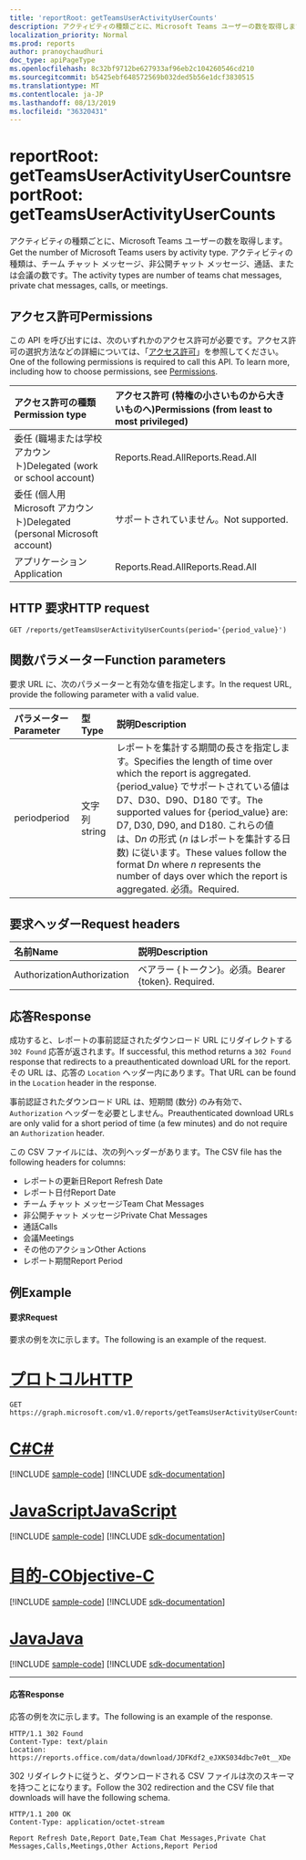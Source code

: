 ```yaml
---
title: 'reportRoot: getTeamsUserActivityUserCounts'
description: アクティビティの種類ごとに、Microsoft Teams ユーザーの数を取得します。 アクティビティの種類は、チーム チャット メッセージ、非公開チャット メッセージ、通話、または会議の数です。
localization_priority: Normal
ms.prod: reports
author: pranoychaudhuri
doc_type: apiPageType
ms.openlocfilehash: 8c32bf9712be627933af96eb2c104260546cd210
ms.sourcegitcommit: b5425ebf648572569b032ded5b56e1dcf3830515
ms.translationtype: MT
ms.contentlocale: ja-JP
ms.lasthandoff: 08/13/2019
ms.locfileid: "36320431"
---
```

# <a name="reportroot-getteamsuseractivityusercounts"></a><span data-ttu-id="b3ebb-104">reportRoot: getTeamsUserActivityUserCounts</span><span class="sxs-lookup"><span data-stu-id="b3ebb-104">reportRoot: getTeamsUserActivityUserCounts</span></span>

<span data-ttu-id="b3ebb-105">アクティビティの種類ごとに、Microsoft Teams ユーザーの数を取得します。</span><span class="sxs-lookup"><span data-stu-id="b3ebb-105">Get the number of Microsoft Teams users by activity type.</span></span> <span data-ttu-id="b3ebb-106">アクティビティの種類は、チーム チャット メッセージ、非公開チャット メッセージ、通話、または会議の数です。</span><span class="sxs-lookup"><span data-stu-id="b3ebb-106">The activity types are number of teams chat messages, private chat messages, calls, or meetings.</span></span>

## <a name="permissions"></a><span data-ttu-id="b3ebb-107">アクセス許可</span><span class="sxs-lookup"><span data-stu-id="b3ebb-107">Permissions</span></span>

<span data-ttu-id="b3ebb-p103">この API を呼び出すには、次のいずれかのアクセス許可が必要です。アクセス許可の選択方法などの詳細については、「[アクセス許可](/graph/permissions-reference)」を参照してください。</span><span class="sxs-lookup"><span data-stu-id="b3ebb-p103">One of the following permissions is required to call this API. To learn more, including how to choose permissions, see [Permissions](/graph/permissions-reference).</span></span>

| <span data-ttu-id="b3ebb-110">アクセス許可の種類</span><span class="sxs-lookup"><span data-stu-id="b3ebb-110">Permission type</span></span>                        | <span data-ttu-id="b3ebb-111">アクセス許可 (特権の小さいものから大きいものへ)</span><span class="sxs-lookup"><span data-stu-id="b3ebb-111">Permissions (from least to most privileged)</span></span> |
| :------------------------------------- | :--------------------------------------- |
| <span data-ttu-id="b3ebb-112">委任 (職場または学校アカウント)</span><span class="sxs-lookup"><span data-stu-id="b3ebb-112">Delegated (work or school account)</span></span>     | <span data-ttu-id="b3ebb-113">Reports.Read.All</span><span class="sxs-lookup"><span data-stu-id="b3ebb-113">Reports.Read.All</span></span>                         |
| <span data-ttu-id="b3ebb-114">委任 (個人用 Microsoft アカウント)</span><span class="sxs-lookup"><span data-stu-id="b3ebb-114">Delegated (personal Microsoft account)</span></span> | <span data-ttu-id="b3ebb-115">サポートされていません。</span><span class="sxs-lookup"><span data-stu-id="b3ebb-115">Not supported.</span></span>                           |
| <span data-ttu-id="b3ebb-116">アプリケーション</span><span class="sxs-lookup"><span data-stu-id="b3ebb-116">Application</span></span>                            | <span data-ttu-id="b3ebb-117">Reports.Read.All</span><span class="sxs-lookup"><span data-stu-id="b3ebb-117">Reports.Read.All</span></span>                         |

## <a name="http-request"></a><span data-ttu-id="b3ebb-118">HTTP 要求</span><span class="sxs-lookup"><span data-stu-id="b3ebb-118">HTTP request</span></span>

<!-- { "blockType": "ignored" } -->

```http
GET /reports/getTeamsUserActivityUserCounts(period='{period_value}')
```

## <a name="function-parameters"></a><span data-ttu-id="b3ebb-119">関数パラメーター</span><span class="sxs-lookup"><span data-stu-id="b3ebb-119">Function parameters</span></span>

<span data-ttu-id="b3ebb-120">要求 URL に、次のパラメーターと有効な値を指定します。</span><span class="sxs-lookup"><span data-stu-id="b3ebb-120">In the request URL, provide the following parameter with a valid value.</span></span>

| <span data-ttu-id="b3ebb-121">パラメーター</span><span class="sxs-lookup"><span data-stu-id="b3ebb-121">Parameter</span></span> | <span data-ttu-id="b3ebb-122">型</span><span class="sxs-lookup"><span data-stu-id="b3ebb-122">Type</span></span>   | <span data-ttu-id="b3ebb-123">説明</span><span class="sxs-lookup"><span data-stu-id="b3ebb-123">Description</span></span>                              |
| :-------- | :----- | :--------------------------------------- |
| <span data-ttu-id="b3ebb-124">period</span><span class="sxs-lookup"><span data-stu-id="b3ebb-124">period</span></span>    | <span data-ttu-id="b3ebb-125">文字列</span><span class="sxs-lookup"><span data-stu-id="b3ebb-125">string</span></span> | <span data-ttu-id="b3ebb-126">レポートを集計する期間の長さを指定します。</span><span class="sxs-lookup"><span data-stu-id="b3ebb-126">Specifies the length of time over which the report is aggregated.</span></span> <span data-ttu-id="b3ebb-127">{period_value} でサポートされている値は D7、D30、D90、D180 です。</span><span class="sxs-lookup"><span data-stu-id="b3ebb-127">The supported values for {period_value} are: D7, D30, D90, and D180.</span></span> <span data-ttu-id="b3ebb-128">これらの値は、D*n* の形式 (*n* はレポートを集計する日数) に従います。</span><span class="sxs-lookup"><span data-stu-id="b3ebb-128">These values follow the format D*n* where *n* represents the number of days over which the report is aggregated.</span></span> <span data-ttu-id="b3ebb-129">必須。</span><span class="sxs-lookup"><span data-stu-id="b3ebb-129">Required.</span></span> |

## <a name="request-headers"></a><span data-ttu-id="b3ebb-130">要求ヘッダー</span><span class="sxs-lookup"><span data-stu-id="b3ebb-130">Request headers</span></span>

| <span data-ttu-id="b3ebb-131">名前</span><span class="sxs-lookup"><span data-stu-id="b3ebb-131">Name</span></span>          | <span data-ttu-id="b3ebb-132">説明</span><span class="sxs-lookup"><span data-stu-id="b3ebb-132">Description</span></span>               |
| :------------ | :------------------------ |
| <span data-ttu-id="b3ebb-133">Authorization</span><span class="sxs-lookup"><span data-stu-id="b3ebb-133">Authorization</span></span> | <span data-ttu-id="b3ebb-p105">ベアラー {トークン}。必須。</span><span class="sxs-lookup"><span data-stu-id="b3ebb-p105">Bearer {token}. Required.</span></span> |

## <a name="response"></a><span data-ttu-id="b3ebb-136">応答</span><span class="sxs-lookup"><span data-stu-id="b3ebb-136">Response</span></span>

<span data-ttu-id="b3ebb-137">成功すると、レポートの事前認証されたダウンロード URL にリダイレクトする `302 Found` 応答が返されます。</span><span class="sxs-lookup"><span data-stu-id="b3ebb-137">If successful, this method returns a `302 Found` response that redirects to a preauthenticated download URL for the report.</span></span> <span data-ttu-id="b3ebb-138">その URL は、応答の `Location` ヘッダー内にあります。</span><span class="sxs-lookup"><span data-stu-id="b3ebb-138">That URL can be found in the `Location` header in the response.</span></span>

<span data-ttu-id="b3ebb-139">事前認証されたダウンロード URL は、短期間 (数分) のみ有効で、`Authorization` ヘッダーを必要としません。</span><span class="sxs-lookup"><span data-stu-id="b3ebb-139">Preauthenticated download URLs are only valid for a short period of time (a few minutes) and do not require an `Authorization` header.</span></span>

<span data-ttu-id="b3ebb-140">この CSV ファイルには、次の列ヘッダーがあります。</span><span class="sxs-lookup"><span data-stu-id="b3ebb-140">The CSV file has the following headers for columns:</span></span>

- <span data-ttu-id="b3ebb-141">レポートの更新日</span><span class="sxs-lookup"><span data-stu-id="b3ebb-141">Report Refresh Date</span></span>
- <span data-ttu-id="b3ebb-142">レポート日付</span><span class="sxs-lookup"><span data-stu-id="b3ebb-142">Report Date</span></span>
- <span data-ttu-id="b3ebb-143">チーム チャット メッセージ</span><span class="sxs-lookup"><span data-stu-id="b3ebb-143">Team Chat Messages</span></span>
- <span data-ttu-id="b3ebb-144">非公開チャット メッセージ</span><span class="sxs-lookup"><span data-stu-id="b3ebb-144">Private Chat Messages</span></span>
- <span data-ttu-id="b3ebb-145">通話</span><span class="sxs-lookup"><span data-stu-id="b3ebb-145">Calls</span></span>
- <span data-ttu-id="b3ebb-146">会議</span><span class="sxs-lookup"><span data-stu-id="b3ebb-146">Meetings</span></span>
- <span data-ttu-id="b3ebb-147">その他のアクション</span><span class="sxs-lookup"><span data-stu-id="b3ebb-147">Other Actions</span></span>
- <span data-ttu-id="b3ebb-148">レポート期間</span><span class="sxs-lookup"><span data-stu-id="b3ebb-148">Report Period</span></span>

## <a name="example"></a><span data-ttu-id="b3ebb-149">例</span><span class="sxs-lookup"><span data-stu-id="b3ebb-149">Example</span></span>

#### <a name="request"></a><span data-ttu-id="b3ebb-150">要求</span><span class="sxs-lookup"><span data-stu-id="b3ebb-150">Request</span></span>

<span data-ttu-id="b3ebb-151">要求の例を次に示します。</span><span class="sxs-lookup"><span data-stu-id="b3ebb-151">The following is an example of the request.</span></span>


# <a name="httptabhttp"></a>[<span data-ttu-id="b3ebb-152">プロトコル</span><span class="sxs-lookup"><span data-stu-id="b3ebb-152">HTTP</span></span>](#tab/http)
<!-- {
  "blockType": "request",
  "name": "reportroot_getteamsuseractivityusercounts"
}-->

```http
GET https://graph.microsoft.com/v1.0/reports/getTeamsUserActivityUserCounts(period='D7')
```
# <a name="ctabcsharp"></a>[<span data-ttu-id="b3ebb-153">C#</span><span class="sxs-lookup"><span data-stu-id="b3ebb-153">C#</span></span>](#tab/csharp)
[!INCLUDE [sample-code](../includes/snippets/csharp/reportroot-getteamsuseractivityusercounts-csharp-snippets.md)]
[!INCLUDE [sdk-documentation](../includes/snippets/snippets-sdk-documentation-link.md)]

# <a name="javascripttabjavascript"></a>[<span data-ttu-id="b3ebb-154">JavaScript</span><span class="sxs-lookup"><span data-stu-id="b3ebb-154">JavaScript</span></span>](#tab/javascript)
[!INCLUDE [sample-code](../includes/snippets/javascript/reportroot-getteamsuseractivityusercounts-javascript-snippets.md)]
[!INCLUDE [sdk-documentation](../includes/snippets/snippets-sdk-documentation-link.md)]

# <a name="objective-ctabobjc"></a>[<span data-ttu-id="b3ebb-155">目的-C</span><span class="sxs-lookup"><span data-stu-id="b3ebb-155">Objective-C</span></span>](#tab/objc)
[!INCLUDE [sample-code](../includes/snippets/objc/reportroot-getteamsuseractivityusercounts-objc-snippets.md)]
[!INCLUDE [sdk-documentation](../includes/snippets/snippets-sdk-documentation-link.md)]

# <a name="javatabjava"></a>[<span data-ttu-id="b3ebb-156">Java</span><span class="sxs-lookup"><span data-stu-id="b3ebb-156">Java</span></span>](#tab/java)
[!INCLUDE [sample-code](../includes/snippets/java/reportroot-getteamsuseractivityusercounts-java-snippets.md)]
[!INCLUDE [sdk-documentation](../includes/snippets/snippets-sdk-documentation-link.md)]

---


#### <a name="response"></a><span data-ttu-id="b3ebb-157">応答</span><span class="sxs-lookup"><span data-stu-id="b3ebb-157">Response</span></span>

<span data-ttu-id="b3ebb-158">応答の例を次に示します。</span><span class="sxs-lookup"><span data-stu-id="b3ebb-158">The following is an example of the response.</span></span>

<!-- {
  "blockType": "response",
  "truncated": true,
  "@odata.type": "microsoft.graph.report"
} -->

```http
HTTP/1.1 302 Found
Content-Type: text/plain
Location: https://reports.office.com/data/download/JDFKdf2_eJXKS034dbc7e0t__XDe
```

<span data-ttu-id="b3ebb-159">302 リダイレクトに従うと、ダウンロードされる CSV ファイルは次のスキーマを持つことになります。</span><span class="sxs-lookup"><span data-stu-id="b3ebb-159">Follow the 302 redirection and the CSV file that downloads will have the following schema.</span></span>

<!-- { "blockType": "ignored" } --> 

```http
HTTP/1.1 200 OK
Content-Type: application/octet-stream

Report Refresh Date,Report Date,Team Chat Messages,Private Chat Messages,Calls,Meetings,Other Actions,Report Period
```
<!-- uuid: 8fcb5dbc-d5aa-4681-8e31-b001d5168d79 
2015-10-25 14:57:30 UTC -->
<!-- {
  "type": "#page.annotation",
  "description": "Example",
  "keywords": "",
  "section": "documentation",
  "tocPath": "",
  "suppressions": [
  ]
}-->
